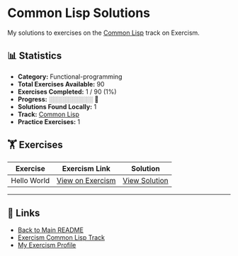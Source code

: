 # Common Lisp Solutions

My solutions to exercises on the [Common Lisp](https://exercism.org/tracks/common-lisp) track on Exercism.

## 📊 Statistics

- **Category:** Functional-programming
- **Total Exercises Available:** 90
- **Exercises Completed:** 1 / 90 (1%)
- **Progress:** ░░░░░░░░░░ 🔴
- **Solutions Found Locally:** 1
- **Track:** [Common Lisp](https://exercism.org/tracks/common-lisp)
- **Practice Exercises:** 1

## 🏋️ Exercises

| Exercise | Exercism Link | Solution |
|----------|---------------|----------|
| Hello World | [View on Exercism](https://exercism.org/tracks/common-lisp/exercises/hello-world) | [View Solution](hello-world/README.md) |

---

## 🔗 Links

- [Back to Main README](../README.md)
- [Exercism Common Lisp Track](https://exercism.org/tracks/common-lisp)
- [My Exercism Profile](https://exercism.org/profiles/princemuel)
